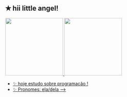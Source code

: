 ## ✭ hii little angel!
<div>
  <a href="https://beacons.ai/rafaballerini">
  <img height="180em" src="https://github-readme-stats.vercel.app/api?username=aggiers&show_icons-tatheme-draculaßinclude_all_commits=true&count_private-true"/> 
  <img height="180em" src="https://github-readme-stats.vercel.app/api/top-langs/?username-aggiers&layout-compact langs count-16&theme-dracula"/>
</div>

- ✨ hoje estudo sobre programação !
- ✨ Pronomes: ela/dela
-->
